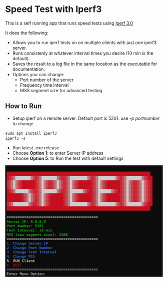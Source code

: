 # Speed Test with Iperf3

This is a self running app that runs speed tests using [Iperf 3.0](https://iperf.fr/iperf-download.php)

It does the following:
- Allows you to run iperf tests on on multiple clients with just one iperf3 server.
- Runs consistenly at whatever interval times you desire (10 min is the default).
- Saves the result to a log file in the same location as the executable for documentation.
- Options you can change: 
    - Port number of the server
    - Frequency time interval
    - MSS segment size for advanced testing

## How to Run
- Setup iperf on a remote server. Default port is 5201. use *-p portnumber* to change.
```
sudo apt install iperf3
iperf3 -s
```

- Run latest .exe release
- Choose **Option 1**: to enter Server IP address
- Choose **Option 5**: to Run the test with default settings

![Menu](readme.png)
